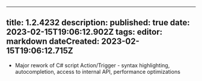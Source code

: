 
---
title: 1.2.4232
description: 
published: true
date: 2023-02-15T19:06:12.902Z
tags: 
editor: markdown
dateCreated: 2023-02-15T19:06:12.715Z
---		
		
- Major rework of C# script Action/Trigger - syntax highlighting, autocompletion, access to internal API, performance optimizations